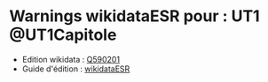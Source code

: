 Warnings wikidataESR pour : UT1 @UT1Capitole
================

- Edition wikidata : [Q590201](https://www.wikidata.org/wiki/Q590201)
- Guide d'édition : [wikidataESR](https://github.com/cpesr/wikidataESR/)

